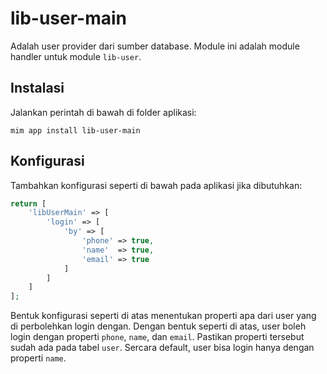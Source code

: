 # lib-user-main

Adalah user provider dari sumber database. Module ini adalah module handler
untuk module `lib-user`.

## Instalasi

Jalankan perintah di bawah di folder aplikasi:

```
mim app install lib-user-main
```

## Konfigurasi

Tambahkan konfigurasi seperti di bawah pada aplikasi jika dibutuhkan:

```php
return [
    'libUserMain' => [
        'login' => [
            'by' => [
                'phone' => true,
                'name'  => true,
                'email' => true
            ]
        ]
    ]
];
```

Bentuk konfigurasi seperti di atas menentukan properti apa dari user yang di perbolehkan
login dengan. Dengan bentuk seperti di atas, user boleh login dengan properti `phone`, `name`,
dan `email`. Pastikan properti tersebut sudah ada pada tabel `user`. Sercara default, user
bisa login hanya dengan properti `name`.